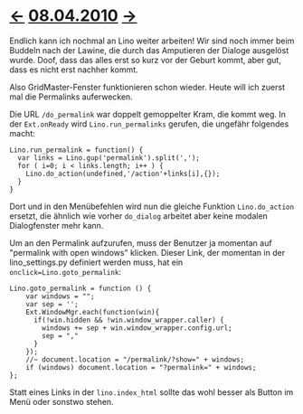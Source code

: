 # [←](20100406.md) [08.04.2010](20100408.md) [→](20100412.md) #

Endlich kann ich nochmal an Lino weiter arbeiten! Wir sind noch immer beim Buddeln nach der Lawine, die durch das Amputieren der Dialoge ausgelöst wurde. Doof, dass das alles erst so kurz vor der Geburt kommt, aber gut, dass es nicht erst nachher kommt.

Also GridMaster-Fenster funktionieren schon wieder. Heute will ich zuerst mal die Permalinks auferwecken.

Die URL `/do_permalink` war doppelt gemoppelter Kram, die kommt weg.
In der `Ext.onReady` wird `Lino.run_permalinks` gerufen, die ungefähr folgendes macht:

```
Lino.run_permalink = function() {
  var links = Lino.gup('permalink').split(',');
  for ( i=0; i < links.length; i++ ) {
    Lino.do_action(undefined,'/action'+links[i],{});
  }
}
```

Dort und in den Menübefehlen wird nun die gleiche Funktion `Lino.do_action` ersetzt, die ähnlich wie vorher `do_dialog` arbeitet aber keine modalen Dialogfenster mehr kann.

Um an den Permalink aufzurufen, muss der Benutzer ja momentan auf "permalink with open windows" klicken. Dieser Link, der momentan in der lino\_settings.py definiert werden muss, hat ein `onclick=Lino.goto_permalink`:

```
Lino.goto_permalink = function () {
    var windows = "";
    var sep = '';
    Ext.WindowMgr.each(function(win){
      if(!win.hidden && !win.window_wrapper.caller) { 
        windows += sep + win.window_wrapper.config.url; 
        sep = ","
      }
    });
    //~ document.location = "/permalink/?show=" + windows;
    if (windows) document.location = "?permalink=" + windows;
};
```

Statt eines Links in der `lino.index_html` sollte das wohl besser als Button im Menü oder sonstwo stehen.